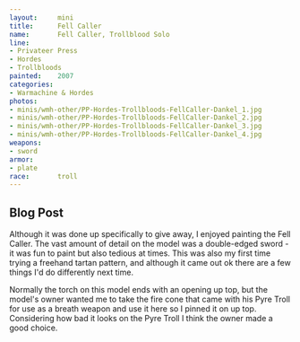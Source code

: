 ```yaml
---
layout:     mini
title:      Fell Caller
name:       Fell Caller, Trollblood Solo
line:       
- Privateer Press
- Hordes
- Trollbloods
painted:    2007
categories:
- Warmachine & Hordes
photos:
- minis/wmh-other/PP-Hordes-Trollbloods-FellCaller-Dankel_1.jpg
- minis/wmh-other/PP-Hordes-Trollbloods-FellCaller-Dankel_2.jpg
- minis/wmh-other/PP-Hordes-Trollbloods-FellCaller-Dankel_3.jpg
- minis/wmh-other/PP-Hordes-Trollbloods-FellCaller-Dankel_4.jpg
weapons:    
- sword
armor:      
- plate
race:       troll
---
```


## Blog Post
Although it was done up specifically to give away, I enjoyed painting the Fell Caller. The vast amount of detail on the model was a double-edged sword - it was fun to paint but also tedious at times. This was also my first time trying a freehand tartan pattern, and although it came out ok there are a few things I'd do differently next time. 
 
Normally the torch on this model ends with an opening up top, but the model's owner wanted me to take the fire cone that came with his Pyre Troll for use as a breath weapon and use it here so I pinned it on up top. Considering how bad it looks on the Pyre Troll I think the owner made a good choice.